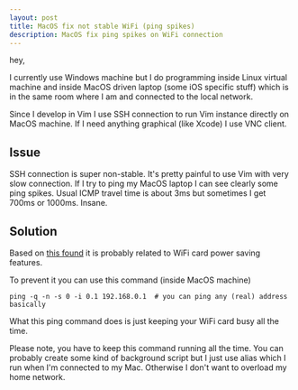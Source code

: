 ```yaml
---
layout: post
title: MacOS fix not stable WiFi (ping spikes)
description: MacOS fix ping spikes on WiFi connection
---
```


hey,

I currently use Windows machine but I do programming inside Linux virtual machine and
inside MacOS driven laptop (some iOS specific stuff) which is in the same room where I am and connected to the local network.

Since I develop in Vim I use SSH connection to run Vim instance directly on MacOS machine.
If I need anything graphical (like Xcode) I use VNC client.

Issue
-----

SSH connection is super non-stable. It's pretty painful to use Vim with very slow connection. If I try to ping my MacOS laptop
I can see clearly some ping spikes. Usual ICMP travel time is about 3ms but sometimes I get 700ms or 1000ms. Insane.

Solution
--------

Based on [this found](https://symless.com/forums/topic/5902-workaround-macos-wifi-ping-spikes/)
it is probably related to WiFi card power saving features.

To prevent it you can use this command (inside MacOS machine)

```
ping -q -n -s 0 -i 0.1 192.168.0.1  # you can ping any (real) address basically
```

What this ping command does is just keeping your WiFi card busy all the time.

Please note, you have to keep this command running all the time. You can probably create some kind of background script
but I just use alias which I run when I'm connected to my Mac. Otherwise I don't want to overload my home network.
